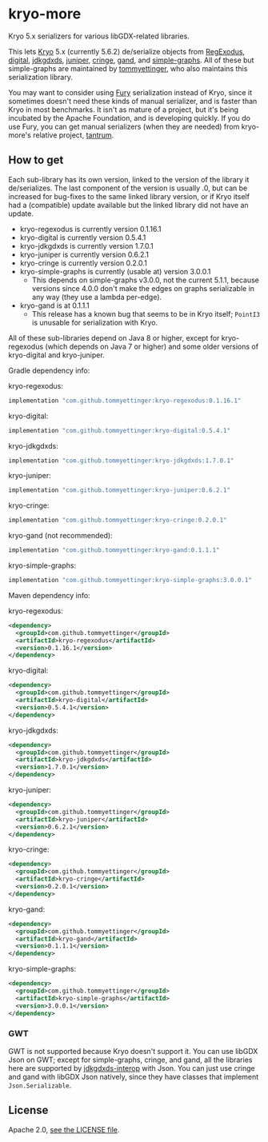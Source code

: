 # kryo-more

Kryo 5.x serializers for various libGDX-related libraries.

This lets [Kryo](https://github.com/EsotericSoftware/kryo) 5.x (currently 5.6.2)
de/serialize objects from [RegExodus](https://github.com/tommyettinger/RegExodus),
[digital](https://github.com/tommyettinger/digital), [jdkgdxds](https://github.com/tommyettinger/jdkgdxds),
[juniper](https://github.com/tommyettinger/juniper), [cringe](https://github.com/tommyettinger/cringe),
[gand](https://github.com/tommyettinger/gand),
and [simple-graphs](https://github.com/earlygrey/simple-graphs).
All of these but simple-graphs are maintained by [tommyettinger](https://github.com/tommyettinger), who also maintains
this serialization library.

You may want to consider using [Fury](https://fury.apache.org) serialization instead of Kryo, since it
sometimes doesn't need these kinds of manual serializer, and is faster than Kryo in most benchmarks. It isn't
as mature of a project, but it's being incubated by the Apache Foundation, and is developing quickly. If you
do use Fury, you can get manual serializers (when they are needed) from kryo-more's relative project,
[tantrum](https://github.com/tommyettinger/tantrum).

## How to get

Each sub-library has its own version, linked to the version of the library it de/serializes.
The last component of the version is usually .0, but can be increased for bug-fixes to the same linked library version,
or if Kryo itself had a (compatible) update available but the linked library did not have an update.

  - kryo-regexodus is currently version 0.1.16.1
  - kryo-digital is currently version 0.5.4.1
  - kryo-jdkgdxds is currently version 1.7.0.1
  - kryo-juniper is currently version 0.6.2.1
  - kryo-cringe is currently version 0.2.0.1
  - kryo-simple-graphs is currently (usable at) version 3.0.0.1
    - This depends on simple-graphs v3.0.0, not the current 5.1.1, because versions since 4.0.0 don't make the edges on
      graphs serializable in any way (they use a lambda per-edge).
  - kryo-gand is at 0.1.1.1
    - This release has a known bug that seems to be in Kryo itself; `PointI3` is unusable for serialization with Kryo.

All of these sub-libraries depend on Java 8 or higher, except for kryo-regexodus (which depends on Java 7 or higher) and
some older versions of kryo-digital and kryo-juniper.

Gradle dependency info:

kryo-regexodus:

```gradle
implementation "com.github.tommyettinger:kryo-regexodus:0.1.16.1"
```

kryo-digital:

```gradle
implementation "com.github.tommyettinger:kryo-digital:0.5.4.1"
```

kryo-jdkgdxds:

```gradle
implementation "com.github.tommyettinger:kryo-jdkgdxds:1.7.0.1"
```

kryo-juniper:

```gradle
implementation "com.github.tommyettinger:kryo-juniper:0.6.2.1"
```

kryo-cringe:

```gradle
implementation "com.github.tommyettinger:kryo-cringe:0.2.0.1"
```

kryo-gand (not recommended):

```gradle
implementation "com.github.tommyettinger:kryo-gand:0.1.1.1"
```

kryo-simple-graphs:

```gradle
implementation "com.github.tommyettinger:kryo-simple-graphs:3.0.0.1"
```

Maven dependency info:

kryo-regexodus:

```xml
<dependency>
  <groupId>com.github.tommyettinger</groupId>
  <artifactId>kryo-regexodus</artifactId>
  <version>0.1.16.1</version>
</dependency>
```

kryo-digital:

```xml
<dependency>
  <groupId>com.github.tommyettinger</groupId>
  <artifactId>kryo-digital</artifactId>
  <version>0.5.4.1</version>
</dependency>
```

kryo-jdkgdxds:

```xml
<dependency>
  <groupId>com.github.tommyettinger</groupId>
  <artifactId>kryo-jdkgdxds</artifactId>
  <version>1.7.0.1</version>
</dependency>
```

kryo-juniper:

```xml
<dependency>
  <groupId>com.github.tommyettinger</groupId>
  <artifactId>kryo-juniper</artifactId>
  <version>0.6.2.1</version>
</dependency>
```

kryo-cringe:

```xml
<dependency>
  <groupId>com.github.tommyettinger</groupId>
  <artifactId>kryo-cringe</artifactId>
  <version>0.2.0.1</version>
</dependency>
```

kryo-gand:

```xml
<dependency>
  <groupId>com.github.tommyettinger</groupId>
  <artifactId>kryo-gand</artifactId>
  <version>0.1.1.1</version>
</dependency>
```

kryo-simple-graphs:

```xml
<dependency>
  <groupId>com.github.tommyettinger</groupId>
  <artifactId>kryo-simple-graphs</artifactId>
  <version>3.0.0.1</version>
</dependency>
```

### GWT

GWT is not supported because Kryo doesn't support it. You can use libGDX Json on GWT; except for simple-graphs, cringe,
and gand, all the libraries here are supported by [jdkgdxds-interop](https://github.com/tommyettinger/jdkgdxds_interop) with Json. You can just use cringe and gand
with libGDX Json natively, since they have classes that implement `Json.Serializable`.

## License

Apache 2.0, [see the LICENSE file](LICENSE).